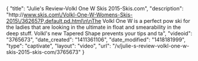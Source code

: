 {
    "title": "Julie's Review-Volkl One W Skis 2015-Skis.com",
    "description": "http:\/\/www.skis.com\/Volkl-One-W-Womens-Skis-2015\/362657P,default,pd.html\n\nThe Volkl One W is a perfect pow ski for the ladies that are looking in the ultimate in float and smearability in the deep stuff. Volkl's new Tapered Shape prevents your tips and ta",
    "videoid": "3765673",
    "date_created": "1411361106",
    "date_modified": "1418181999",
    "type": "captivate",
    "layout": "video",
    "url": "\/v\/julie-s-review-volkl-one-w-skis-2015-skis-com\/3765673"
}